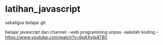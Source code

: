 # latihan_javascript
sekaligus belajar git

belajar javascript dari channel:
    -web programming unpas 
    -sekolah koding
    - https://www.youtube.com/watch?v=6pAXylqATB0
